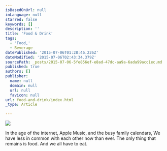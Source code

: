 ```yaml
---
isBasedOnUrl: null
inLanguage: null
starred: false
keywords: []
description: ''
title: 'Food & Drink'
tags:
  - 'Food,'
  - Beverage
datePublished: '2015-07-06T01:28:46.226Z'
dateModified: '2015-07-06T02:43:34.379Z'
sourcePath: _posts/2015-07-06-5fe856ef-e8ad-47dc-aa9a-6ada99acc1ec.md
published: true
authors: []
publisher:
  name: null
  domain: null
  url: null
  favicon: null
url: food-and-drink/index.html
_type: Article

---
```

![](https://the-grid-user-content.s3-us-west-2.amazonaws.com/e1e9b2f3-024e-48c4-9ada-5ef48285eaad.jpg)

In the age of the internet, Apple Music, and the busy family calendars, We have less in common with each other now than ever. The only thing that remains is food. And we all have to eat.